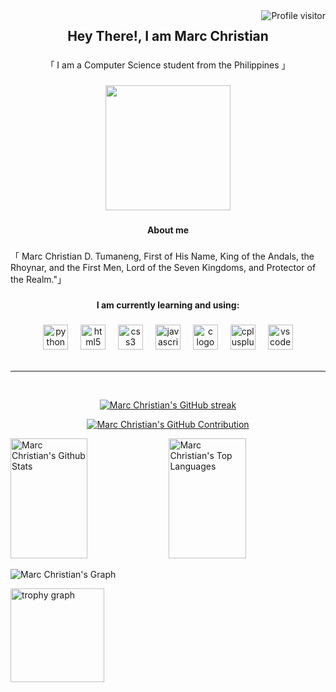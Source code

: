 <a href="https://komarev.com/ghpvc/?username=mirkorio">
  <img align="right" src="https://komarev.com/ghpvc/?username=mirkorio&label=Visitors&color=0e75b6&style=flat" alt="Profile visitor" />
</a>
<h2 align="center">Hey There!, I am Marc Christian</h2>

###

<p align="center">「 I am a Computer Science student from the Philippines 」</p>

###

<div align="center">
  <img height="200" src="https://user-images.githubusercontent.com/74038190/212284136-03988914-d899-44b4-b1d9-4eeccf656e44.gif"  />
</div>

###

<h4 align="center">About me</h4>

###

<p align="left">「  Marc Christian D. Tumaneng, First of His Name, King of the Andals, the Rhoynar, and the First Men, Lord of the Seven Kingdoms, and Protector of the Realm."」</p>

###

<h4 align="center">I am currently learning and using:</h4>

###

<div align="center">
  <img src="https://cdn.jsdelivr.net/gh/devicons/devicon/icons/python/python-original.svg" height="40" alt="python logo"  />
  <img width="12" />
  <img src="https://cdn.jsdelivr.net/gh/devicons/devicon/icons/html5/html5-original.svg" height="40" alt="html5 logo"  />
  <img width="12" />
  <img src="https://cdn.jsdelivr.net/gh/devicons/devicon/icons/css3/css3-original.svg" height="40" alt="css3 logo"  />
  <img width="12" />
  <img src="https://cdn.jsdelivr.net/gh/devicons/devicon/icons/javascript/javascript-original.svg" height="40" alt="javascript logo"  />
  <img width="12" />
  <img src="https://cdn.jsdelivr.net/gh/devicons/devicon/icons/c/c-original.svg" height="40" alt="c logo"  />
  <img width="12" />
  <img src="https://cdn.jsdelivr.net/gh/devicons/devicon/icons/cplusplus/cplusplus-original.svg" height="40" alt="cplusplus logo"  />
  <img width="12" />
  <img src="https://cdn.jsdelivr.net/gh/devicons/devicon/icons/vscode/vscode-original.svg" height="40" alt="vscode logo"  />
</div>



 <!-- 
## Top Open Source -
[![Project1](https://github-readme-stats.vercel.app/api/pin/?username=mirkorio&repo=project1&border_color=7F3FBF&bg_color=0D1117&title_color=C9D1D9&text_color=8B949E&icon_color=7F3FBF)](https://github.com/mirkorio/project1)
[![Project2](https://github-readme-stats.vercel.app/api/pin/?username=mirkorio&repo=project2&border_color=7F3FBF&bg_color=0D1117&title_color=C9D1D9&text_color=8B949E&icon_color=7F3FBF)](https://github.com/mirkorio/project2)
[![Project3](https://github-readme-stats.vercel.app/api/pin/?username=mirkorio&repo=project3&border_color=7F3FBF&bg_color=0D1117&title_color=C9D1D9&text_color=8B949E&icon_color=7F3FBF)](https://github.com/mirkorio/project3)
[![Project4](https://github-readme-stats.vercel.app/api/pin/?username=mirkorio&repo=project4&border_color=7F3FBF&bg_color=0D1117&title_color=C9D1D9&text_color=8B949E&icon_color=7F3FBF)](https://github.com/mirkorio/project4) 

<p align="left">
  <a href="https://github.com/mirkorio?tab=repositories" target="_blank"><img alt="All Repositories" title="All Repositories" src="https://img.shields.io/badge/-All%20Repos-2962FF?style=for-the-badge&logo=koding&logoColor=white"/></a>
</p>
 -->
<br/>
<hr/>
<br/>
<p align="center">
  <a href="https://github.com/mirkorio">
    <img src="https://github-readme-streak-stats.herokuapp.com/?user=mirkorio&theme=github-dark&border=24292E&background=24292E" alt="Marc Christian's GitHub streak"/>
  </a>
</p>

<p align="center">
  <a href="https://github.com/mirkorio">
    <img src="https://github-profile-summary-cards.vercel.app/api/cards/profile-details?username=mirkorio&theme=github_dark" alt="Marc Christian's GitHub Contribution"/>
  </a>
</p>

<a> 
    <a href="https://github.com/mirkorio"><img alt="Marc Christian's Github Stats" src="https://denvercoder1-github-readme-stats.vercel.app/api?username=mirkorio&show_icons=true&count_private=true&theme=github_dark&border_color=24292E&bg_color=24292E&title_color=FFFFFF&icon_color=79B8FF" height="192px" width="49.5%"/></a>
  <a href="https://github.com/mirkorio"><img alt="Marc Christian's Top Languages" src="https://denvercoder1-github-readme-stats.vercel.app/api/top-langs/?username=mirkorio&langs_count=8&layout=compact&theme=github_dark&border_color=24292E&bg_color=24292E&title_color=FFFFFF&icon_color=79B8FF" height="192px" width="49.5%"/></a>
  <br/>
</a>

![Marc Christian's Graph](https://github-readme-activity-graph.vercel.app/graph?username=mirkorio&custom_title=Marc%20Christian's%20GitHub%20Activity%20Graph&bg_color=24292E&color=79B8FF&line=79B8FF&point=79B8FF&area_color=FFFFFF&title_color=FFFFFF&area=true)

<img src="https://github-profile-trophy.vercel.app?username=mirkorio&theme=darkhub&column=-1&row=1&margin-w=8&margin-h=8&no-bg=false&no-frame=false&order=4" height="150" alt="trophy graph" />




